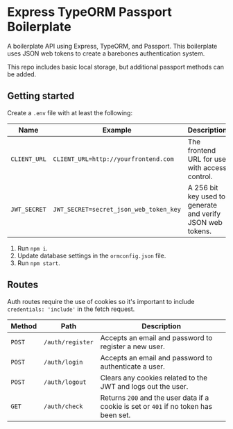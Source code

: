# Express TypeORM Passport Boilerplate

A boilerplate API using Express, TypeORM, and Passport.  This boilerplate uses JSON web tokens to create a barebones authentication system.

This repo includes basic local storage, but additional passport methods can be added.

## Getting started

Create a `.env` file with at least the following:


Name | Example | Description
--- | --- | ---
`CLIENT_URL` | `CLIENT_URL=http://yourfrontend.com` | The frontend URL for use with access control.
`JWT_SECRET` | `JWT_SECRET=secret_json_web_token_key`  | A 256 bit key used to generate and verify JSON web tokens.

1. Run `npm i`.
2. Update database settings in the `ormconfig.json` file.
3. Run `npm start`.

## Routes

Auth routes require the use of cookies so it's important to include `credentials: 'include'` in the fetch request.

Method | Path | Description
--- | --- | ---
`POST` | `/auth/register` | Accepts an email and password to register a new user.
`POST` | `/auth/login` | Accepts an email and password to authenticate a user.
`POST` | `/auth/logout` | Clears any cookies related to the JWT and logs out the user.
`GET` | `/auth/check` | Returns `200` and the user data if a cookie is set or `401` if no token has been set.
